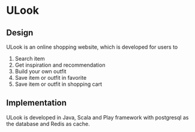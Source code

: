 # ULook

## Design
ULook is an online shopping website, which is developed for users to </br>
1. Search item </br>
2. Get inspiration and recommendation
3. Build your own outfit </br> 
4. Save item or outfit in favorite </br>
6. Save item or outfit in shopping cart </br>


## Implementation
ULook is developed in Java, Scala and Play framework with postgresql as the database and Redis as cache.

